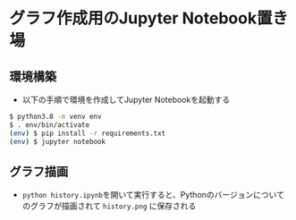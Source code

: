 # グラフ作成用のJupyter Notebook置き場

## 環境構築

* 以下の手順で環境を作成してJupyter Notebookを起動する

```sh
$ python3.8 -m venv env
$ . env/bin/activate
(env) $ pip install -r requirements.txt
(env) $ jupyter notebook
```

## グラフ描画

* `python history.ipynb`を開いて実行すると、Pythonのバージョンについてのグラフが描画されて `history.png` に保存される
